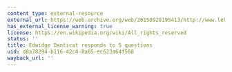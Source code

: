 ```yaml
---
content_type: external-resource
external_url: https://web.archive.org/web/20150928195413/http://www.lehman.cuny.edu/ile.en.ile/media/5questions_danticat.html
has_external_license_warning: true
license: https://en.wikipedia.org/wiki/All_rights_reserved
status: ''
title: Edwidge Danticat responds to 5 questions
uid: d8a78294-b116-42c4-8a65-ec623a64f568
wayback_url: ''
---
```

